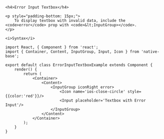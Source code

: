 <div class="section" id="errorInputTextbox" >

    <h4>Error Input Textbox</h4>

    <p style="padding-bottom: 15px;">
        To display textbox with invalid data, include the <code>error</code> prop with <code>&lt;InputGroup></code>.
    </p>

    <i>Syntax</i>
<pre class="line-numbers"><code class="language-jsx">import React, { Component } from 'react';
import { Container, Content, InputGroup, Input, Icon } from 'native-base';
​
export default class ErrorInputTextboxExample extends Component {
    render() {
        return (
            &lt;Container>
                &lt;Content>
                    &lt;InputGroup iconRight error>
                        &lt;Icon name='ios-close-circle' style=&#123;{color:'red'}}/>
                        &lt;Input placeholder='Textbox with Error Input'/>
                    &lt;/InputGroup>
                &lt;/Content>
            &lt;/Container>
        );
    }
}</code></pre><br />
</div>
